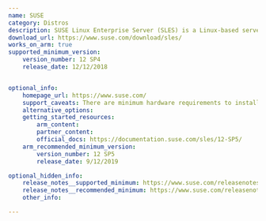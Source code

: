 ```yaml
---
name: SUSE
category: Distros
description: SUSE Linux Enterprise Server (SLES) is a Linux-based server operating system designed for mainframes, servers, workstations and desktop computers.
download_url: https://www.suse.com/download/sles/
works_on_arm: true
supported_minimum_version:
    version_number: 12 SP4
    release_date: 12/12/2018


optional_info:
    homepage_url: https://www.suse.com/
    support_caveats: There are minimum hardware requirements to install SUSE on Arm hardware. For all details, read [this install guide from SUSE.](https://documentation.suse.com/sles/15-SP1/html/SLES-all/cha-aarch64.html) 
    alternative_options:
    getting_started_resources:
        arm_content:
        partner_content:
        official_docs: https://documentation.suse.com/sles/12-SP5/
    arm_recommended_minimum_version:
        version_number: 12 SP5
        release_date: 9/12/2019

optional_hidden_info:
    release_notes__supported_minimum: https://www.suse.com/releasenotes/x86_64/SUSE-SLES/12-SP4/index.html#InfraPackArch.AArch64
    release_notes__recommended_minimum: https://www.suse.com/releasenotes/x86_64/SUSE-SLES/12-SP5/index.html#aarch64
    other_info: 

---
```

